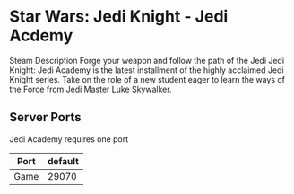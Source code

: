# Star Wars: Jedi Knight - Jedi Acdemy

Steam Description
Forge your weapon and follow the path of the Jedi Jedi Knight: Jedi Academy is the latest installment of the highly acclaimed Jedi Knight series. Take on the role of a new student eager to learn the ways of the Force from Jedi Master Luke Skywalker.

## Server Ports

Jedi Academy requires one port

| Port    | default       |
|---------|---------------|
| Game    | 29070 |
